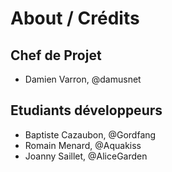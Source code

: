 ﻿# About / Crédits

## Chef de Projet

  - Damien Varron, @damusnet
  
## Etudiants développeurs

  - Baptiste Cazaubon, @Gordfang
  - Romain Menard, @Aquakiss
  - Joanny Saillet, @AliceGarden